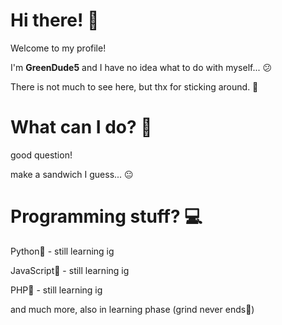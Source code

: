 # Hi there! 👋
Welcome to my profile! 

I'm **GreenDude5** and I have no idea what to do with myself... 😕

There is not much to see here, but thx for sticking around. 🥰

# What can I do? 🤔
good question!

make a sandwich I guess... 😐

# Programming stuff? 💻
Python🐍 - still learning ig

JavaScript🦄 - still learning ig

PHP🤖 - still learning ig

and much more, also in learning phase (grind never ends🗿)
